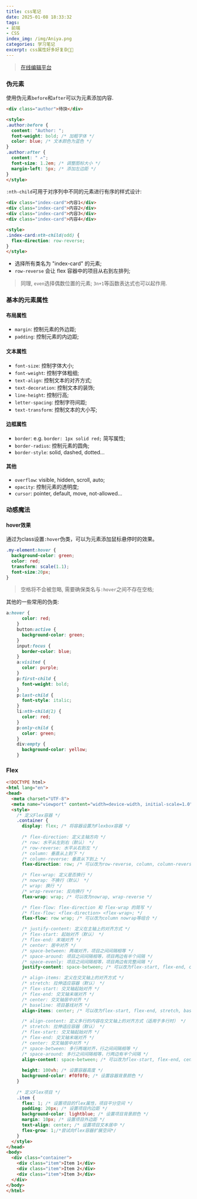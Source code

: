 ```yaml
---
title: css笔记
date: 2025-01-08 18:33:32
tags:
- 前端
- CSS
index_img: /img/Aniya.png
categories: 学习笔记
excerpt: css属性好多好复杂😶‍🌫️
---
```

> [在线编辑平台](https://jsfiddle.net/?locale=zh_CN)


### 伪元素
使用伪元素`before`和`after`可以为元素添加内容.
```html
<div class="author">待抉</div>

<style>
.author:before {
  content: "Author: ";
  font-weight: bold; /* 加粗字体 */
  color: blue; /* 文本颜色为蓝色 */
}
.author:after {
  content: " ✍️";
  font-size: 1.2em; /* 调整图标大小 */
  margin-left: 5px; /* 添加左边距 */
}
</style>
```


`:nth-child`可用于对序列中不同的元素进行有序的样式设计:
```html
<div class="index-card">内容1</div>
<div class="index-card">内容2</div>
<div class="index-card">内容3</div>
<div class="index-card">内容4</div>

<style>
.index-card:nth-child(odd) {
  flex-direction: row-reverse;
}
</style>
```
- 选择所有类名为 "index-card" 的元素;
- `row-reverse` 会让 flex 容器中的项目从右到左排列;
> 同理, `even`选择偶数位置的元素; `3n+1`等函数表达式也可以起作用.

### 基本的元素属性
#### 布局属性
- `margin`: 控制元素的外边距;
- `padding`: 控制元素的内边距;

#### 文本属性
- `font-size`: 控制字体大小;
- `font-weight`: 控制字体粗细;
- `text-align`: 控制文本的对齐方式;
- `text-decoration`: 控制文本的装饰;
- `line-height`: 控制行高;
- `letter-spacing`: 控制字符间距;
- `text-transform`: 控制文本的大小写;

#### 边框属性
- `border`: e.g. `border: 1px solid red;` 简写属性;
- `border-radius`: 控制元素的圆角;
- `border-style`: solid, dashed, dotted...

#### 其他
- `overflow`: visible, hidden, scroll, auto;
- `opacity`: 控制元素的透明度;
- `cursor`: pointer, default, move, not-allowed...

### 动感魔法
#### hover效果
通过为class设置`:hover`伪类，可以为元素添加鼠标悬停时的效果。
```css
.my-element:hover {
  background-color: green;
  color: red;
  transform: scale(1.1);
  font-size:20px;
}
```
> 空格将不会被忽略, 需要确保类名与`:hover`之间不存在空格;

其他的一些常用的伪类:
```css
a:hover {
      color: red;
    }
    button:active {
      background-color: green;
    }
    input:focus {
      border-color: blue;
    }
    a:visited {
      color: purple;
    }
    p:first-child {
      font-weight: bold;
    }
    p:last-child {
      font-style: italic;
    }
    li:nth-child(2) {
      color: red;
    }
    p:only-child {
      color: green;
    }
    div:empty {
      background-color: yellow;
    }
```

### Flex
```html
<!DOCTYPE html>
<html lang="en">
<head>
  <meta charset="UTF-8">
  <meta name="viewport" content="width=device-width, initial-scale=1.0">
  <style>
    /* 定义Flex容器 */
    .container {
      display: flex; /* 将容器设置为Flexbox容器 */
      
      /* flex-direction: 定义主轴方向 */
      /* row: 水平从左到右（默认） */
      /* row-reverse: 水平从右到左 */
      /* column: 垂直从上到下 */
      /* column-reverse: 垂直从下到上 */
      flex-direction: row; /* 可以改为row-reverse, column, column-reverse */

      /* flex-wrap: 定义是否换行 */
      /* nowrap: 不换行（默认） */
      /* wrap: 换行 */
      /* wrap-reverse: 反向换行 */
      flex-wrap: wrap; /* 可以改为nowrap, wrap-reverse */

      /* flex-flow: flex-direction 和 flex-wrap 的简写 */
      /* flex-flow: <flex-direction> <flex-wrap>; */
      flex-flow: row wrap; /* 可以改为column nowrap等组合 */

      /* justify-content: 定义在主轴上的对齐方式 */
      /* flex-start: 起始对齐（默认） */
      /* flex-end: 末端对齐 */
      /* center: 居中对齐 */
      /* space-between: 两端对齐，项目之间间隔相等 */
      /* space-around: 项目之间间隔相等，项目两边有半个间隔 */
      /* space-evenly: 项目之间间隔相等，项目两边有完整间隔 */
      justify-content: space-between; /* 可以改为flex-start, flex-end, center, space-around, space-evenly */

      /* align-items: 定义在交叉轴上的对齐方式 */
      /* stretch: 拉伸适应容器（默认） */
      /* flex-start: 交叉轴起始对齐 */
      /* flex-end: 交叉轴末端对齐 */
      /* center: 交叉轴居中对齐 */
      /* baseline: 项目基线对齐 */
      align-items: center; /* 可以改为flex-start, flex-end, stretch, baseline */

      /* align-content: 定义多行的内容在交叉轴上的对齐方式（适用于多行时） */
      /* stretch: 拉伸适应容器（默认） */
      /* flex-start: 交叉轴起始对齐 */
      /* flex-end: 交叉轴末端对齐 */
      /* center: 交叉轴居中对齐 */
      /* space-between: 多行两端对齐，行之间间隔相等 */
      /* space-around: 多行之间间隔相等，行两边有半个间隔 */
      align-content: space-between; /* 可以改为flex-start, flex-end, center, space-around */
      
      height: 100vh; /* 设置容器高度 */
      background-color: #f0f0f0; /* 设置容器背景颜色 */
    }
    
    /* 定义Flex项目 */
    .item {
      flex: 1; /* 设置项目的flex属性，项目平分空间 */
      padding: 20px; /* 设置项目内边距 */
      background-color: lightblue; /* 设置项目背景颜色 */
      margin: 10px; /* 设置项目外边距 */
      text-align: center; /* 设置项目文本居中 */
      flex-grow: 1;/*尝试向flex容器扩展空间*/
    }
  </style>
</head>
<body>
  <div class="container">
    <div class="item">Item 1</div>
    <div class="item">Item 2</div>
    <div class="item">Item 3</div>
  </div>
</body>
</html>
```

